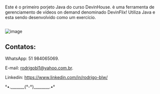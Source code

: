 Este é o primeiro porjeto Java do curso DevinHouse.
è uma ferramenta de gerenciamento de vídeos on demand denominado DevinFlix!
Utiliza Java e esta sendo desenvolvido como um exercício.

## 
![image](https://user-images.githubusercontent.com/87920248/150442638-03012aca-7213-4e45-913d-2c3dae85e9c2.png)


## Contatos:

WhatsApp: 51 984065069.

E-mail: rodrigobl1@yahoo.com.br.

Linkedin: https://www.linkedin.com/in/rodrigo-blw/

°•._______{°-°}________.•°

